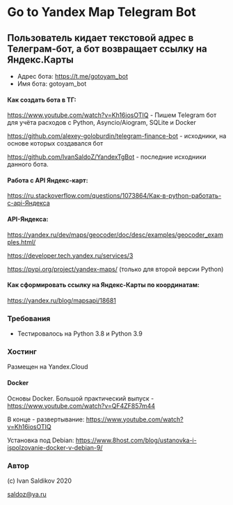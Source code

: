 # Go to Yandex Map Telegram Bot
## Пользователь кидает текстовой адрес в Телеграм-бот, а бот возвращает ссылку на Яндекс.Карты

- Адрес бота: https://t.me/gotoyam_bot
- Имя бота: gotoyam_bot

#### Как создать бота в ТГ:

https://www.youtube.com/watch?v=Kh16iosOTIQ - Пишем Telegram бот для учёта расходов с Python, Asyncio/Aiogram, SQLite и Docker

https://github.com/alexey-goloburdin/telegram-finance-bot - исходники, на основе которых создавался бот

https://github.com/IvanSaldoZ/YandexTgBot - последние исходники данного бота.

#### Работа с API Яндекс-карт:

https://ru.stackoverflow.com/questions/1073864/Как-в-python-работать-с-api-Яндекса

#### API-Яндекса:

https://yandex.ru/dev/maps/geocoder/doc/desc/examples/geocoder_examples.html/

https://developer.tech.yandex.ru/services/3

https://pypi.org/project/yandex-maps/ (только для второй версии Python)

#### Как сформировать ссылку на Яндекс-Карты по координатам:

https://yandex.ru/blog/mapsapi/18681

### Требования

- Тестировалось на Python 3.8 и Python 3.9


### Хостинг

Размещен на Yandex.Cloud


#### Docker 

Основы Docker. Большой практический выпуск - https://www.youtube.com/watch?v=QF4ZF857m44

В конце - развертывание: https://www.youtube.com/watch?v=Kh16iosOTIQ

Установка под Debian:
https://www.8host.com/blog/ustanovka-i-ispolzovanie-docker-v-debian-9/


### Автор

(c) Ivan Saldikov 2020

saldoz@ya.ru